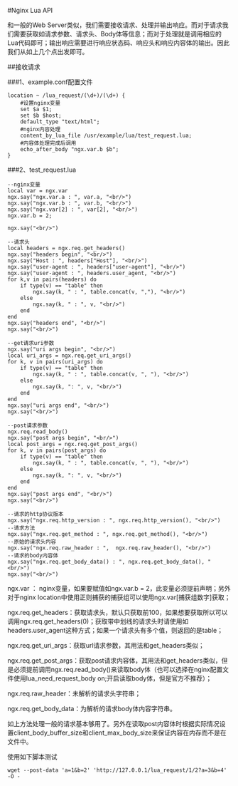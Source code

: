 #Nginx Lua API

和一般的Web Server类似，我们需要接收请求、处理并输出响应。而对于请求我们需要获取如请求参数、请求头、Body体等信息；而对于处理就是调用相应的Lua代码即可；输出响应需要进行响应状态码、响应头和响应内容体的输出。因此我们从如上几个点出发即可。

 
##接收请求

###1、example.conf配置文件 

    location ~ /lua_request/(\d+)/(\d+) {  
        #设置nginx变量  
        set $a $1;   
        set $b $host;  
        default_type "text/html";  
        #nginx内容处理  
        content_by_lua_file /usr/example/lua/test_request.lua;  
        #内容体处理完成后调用  
        echo_after_body "ngx.var.b $b";  
    }  

###2、test_request.lua 

    --nginx变量  
    local var = ngx.var  
    ngx.say("ngx.var.a : ", var.a, "<br/>")  
    ngx.say("ngx.var.b : ", var.b, "<br/>")  
    ngx.say("ngx.var[2] : ", var[2], "<br/>")  
    ngx.var.b = 2;  
      
    ngx.say("<br/>")  
      
    --请求头  
    local headers = ngx.req.get_headers()  
    ngx.say("headers begin", "<br/>")  
    ngx.say("Host : ", headers["Host"], "<br/>")  
    ngx.say("user-agent : ", headers["user-agent"], "<br/>")  
    ngx.say("user-agent : ", headers.user_agent, "<br/>")  
    for k,v in pairs(headers) do  
        if type(v) == "table" then  
            ngx.say(k, " : ", table.concat(v, ","), "<br/>")  
        else  
            ngx.say(k, " : ", v, "<br/>")  
        end  
    end  
    ngx.say("headers end", "<br/>")  
    ngx.say("<br/>")  
      
    --get请求uri参数  
    ngx.say("uri args begin", "<br/>")  
    local uri_args = ngx.req.get_uri_args()  
    for k, v in pairs(uri_args) do  
        if type(v) == "table" then  
            ngx.say(k, " : ", table.concat(v, ", "), "<br/>")  
        else  
            ngx.say(k, ": ", v, "<br/>")  
        end  
    end  
    ngx.say("uri args end", "<br/>")  
    ngx.say("<br/>")  
      
    --post请求参数  
    ngx.req.read_body()  
    ngx.say("post args begin", "<br/>")  
    local post_args = ngx.req.get_post_args()  
    for k, v in pairs(post_args) do  
        if type(v) == "table" then  
            ngx.say(k, " : ", table.concat(v, ", "), "<br/>")  
        else  
            ngx.say(k, ": ", v, "<br/>")  
        end  
    end  
    ngx.say("post args end", "<br/>")  
    ngx.say("<br/>")  
      
    --请求的http协议版本  
    ngx.say("ngx.req.http_version : ", ngx.req.http_version(), "<br/>")  
    --请求方法  
    ngx.say("ngx.req.get_method : ", ngx.req.get_method(), "<br/>")  
    --原始的请求头内容  
    ngx.say("ngx.req.raw_header : ",  ngx.req.raw_header(), "<br/>")  
    --请求的body内容体  
    ngx.say("ngx.req.get_body_data() : ", ngx.req.get_body_data(), "<br/>")  
    ngx.say("<br/>")  

ngx.var ： nginx变量，如果要赋值如ngx.var.b = 2，此变量必须提前声明；另外对于nginx location中使用正则捕获的捕获组可以使用ngx.var[捕获组数字]获取；

ngx.req.get_headers：获取请求头，默认只获取前100，如果想要获取所以可以调用ngx.req.get_headers(0)；获取带中划线的请求头时请使用如headers.user_agent这种方式；如果一个请求头有多个值，则返回的是table；

ngx.req.get_uri_args：获取url请求参数，其用法和get_headers类似；

ngx.req.get_post_args：获取post请求内容体，其用法和get_headers类似，但是必须提前调用ngx.req.read_body()来读取body体（也可以选择在nginx配置文件使用lua_need_request_body on;开启读取body体，但是官方不推荐）；

ngx.req.raw_header：未解析的请求头字符串；

ngx.req.get_body_data：为解析的请求body体内容字符串。

如上方法处理一般的请求基本够用了。另外在读取post内容体时根据实际情况设置client_body_buffer_size和client_max_body_size来保证内容在内存而不是在文件中。

 

使用如下脚本测试

    wget --post-data 'a=1&b=2' 'http://127.0.0.1/lua_request/1/2?a=3&b=4' -O -   
